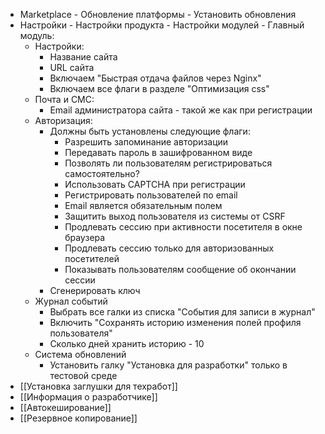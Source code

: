 - Marketplace - Обновление платформы - Установить обновления
- Настройки - Настройки продукта - Настройки модулей - Главный модуль:
	- Настройки:
		- Название сайта
		- URL сайта
		- Включаем "Быстрая отдача файлов через Nginx"
		- Включаем все флаги в разделе "Оптимизация css"
	- Почта и СМС:
		- Email администратора сайта - такой же как при регистрации
	- Авторизация:
		- Должны быть установлены следующие флаги:
			- Разрешить запоминание авторизации
			- Передавать пароль в зашифрованном виде
			- Позволять ли пользователям регистрироваться самостоятельно?
			- Использовать CAPTCHA при регистрации
			- Регистрировать пользователей по email
			- Email является обязательным полем
			- Защитить выход пользователя из системы от CSRF
			- Продлевать сессию при активности посетителя в окне браузера
			- Продлевать сессию только для авторизованных посетителей
			- Показывать пользователям сообщение об окончании сессии
		- Сгенерировать ключ
	- Журнал событий
		- Выбрать все галки из списка "События для записи в журнал"
		- Включить "Сохранять историю изменения полей профиля пользователя"
		- Сколько дней хранить историю - 10
	- Система обновлений
		- Установить галку "Установка для разработки" только в тестовой среде
- [[Установка заглушки для техработ]]
- [[Информация о разработчике]]
- [[Автокеширование]]
- [[Резервное копирование]]
